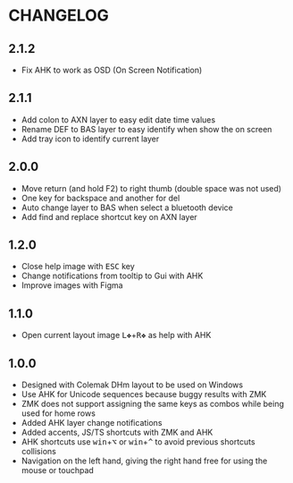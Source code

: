 # CHANGELOG

## 2.1.2

- Fix AHK to work as OSD (On Screen Notification)

## 2.1.1

- Add colon to AXN layer to easy edit date time values
- Rename DEF to BAS layer to easy identify when show the on screen
- Add tray icon to identify current layer

## 2.0.0

- Move return (and hold F2) to right thumb (double space was not used)
- One key for backspace and another for del
- Auto change layer to BAS when select a bluetooth device
- Add find and replace shortcut key on AXN layer

## 1.2.0

- Close help image with <kbd>ESC</kbd> key
- Change notifications from tooltip to Gui with AHK
- Improve images with Figma

## 1.1.0

- Open current layout image <kbd>L❖</kbd>+<kbd>R❖</kbd> as help with AHK

## 1.0.0

- Designed with Colemak DHm layout to be used on Windows
- Use AHK for Unicode sequences because buggy results with ZMK
- ZMK does not support assigning the same keys as combos while being used for home rows
- Added AHK layer change notifications
- Added accents, JS/TS shortcuts with ZMK and AHK
- AHK shortcuts use <kbd>win</kbd>+<kbd>⌥</kbd> or <kbd>win</kbd>+<kbd>^</kbd> to avoid previous shortcuts collisions
- Navigation on the left hand, giving the right hand free for using the mouse or touchpad
